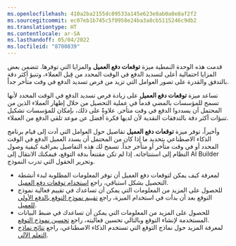 ```yaml
---
ms.openlocfilehash: 410a2ba2155dc09533a145e623e8ab0a0e8af2f2
ms.sourcegitcommit: ec07eb1b745c5f0958e24ba3a8cb5115246c9db2
ms.translationtype: HT
ms.contentlocale: ar-SA
ms.lasthandoff: 05/04/2022
ms.locfileid: "8700839"
---
```

قدمت هذه الوحدة النمطية ميزة **توقعات دفع العميل** والمزايا التي توفرها. تتضمن بعض المزايا احتمالية أعلى لتسديد الدفع في الوقت المحدد من قِبل العملاء، وتنبؤ أكثر دقة بالتدفق والقدرة على تصور العوامل التي تزيد من فرص تسديد الدفع في وقت متأخر جداً. 

تساعد ميزة **توقعات دفع العميل** على زيادة فرص تسديد الدفع في الوقت المحدد لأنها تسمح للمؤسسات بالمضي قدماً في عملية التحصيل من خلال إظهار العملاء الذين من المحتمل أن يسددوا الدفع في وقت متأخر. علاوةً على ذلك، بإمكان للمؤسسات تشكيل تنبؤات أكثر دقة بالتدفقات النقدية لأن لديها فكرة أفضل عن موعد تلقي الدفع من العملاء. 

وأخيراً، توفر ميزة **توقعات دفع العميل** تفاصيل حول العوامل التي أدت إلى قيام برنامج الذكاء الاصطناعي بتحديد ما إذا كان من المحتمل أن يسدد العميل الدفع في الوقت المحدد أو في وقت متأخر أو متأخر جداً. تسمح لك هذه التفاصيل بمراقبة كيفية وصول النظام إلى استنتاجاته. إذا لم تكن مقتنعاً بدقة التوقع، فيمكنك الانتقال إلى AI Builder وتحرير الحقول التي تدرب النموذج.

- لمعرفة كيف يمكن لتوقعات دفع العميل أن توفر المعلومات المطلوبة لبدء أنشطة التحصيل بشكل استباقي، راجع [استخدام توقعات دفع العميل‬](/dynamics365/finance/finance-insights/use-customer-payment-predictions/?azure-portal=true).
- للحصول على المزيد من المعلومات التي يمكن أن تساعدك في تقييم فعالية نموذج التوقع بعد أن بدأت في استخدام الميزة، راجع [تقييم نموذج التوقع بالدفع الأولي للعميل‬](/dynamics365/finance/finance-insights/evaluate-payment-prediction/?azure-portal=true).
- للحصول على المزيد من المعلومات التي يمكن أن تساعدك في ضبط البيانات المستخدمة لإنشاء التوقع وبالتالي تحسين فعاليته، راجع [تحسين نموذج التوقع](/dynamics365/finance/finance-insights/improve-model/?azure-portal=true).
- لمعرفة المزيد حول نماذج التوقع التي تستخدم الذكاء الاصطناعي، راجع [نتائج نماذج التعلم الآلي](/dynamics365/finance/finance-insights/confusion-matrix/?azure-portal=true).
